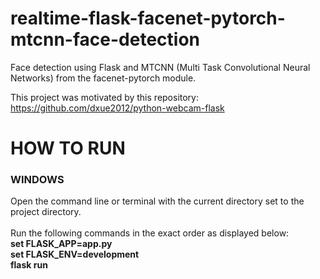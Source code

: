 # realtime-flask-facenet-pytorch-mtcnn-face-detection
Face detection using Flask and MTCNN (Multi Task Convolutional Neural Networks) from the facenet-pytorch module.

This project was motivated by this repository:<br> https://github.com/dxue2012/python-webcam-flask

# HOW TO RUN
<h3>WINDOWS</h3>
Open the command line or terminal with the current directory set to the project directory.
<br>
<br>
Run the following commands in the exact order as displayed below:
<br>
<b>set FLASK_APP=app.py</b>
<br>
<b>set FLASK_ENV=development</b>
<br>
<b>flask run</b>

